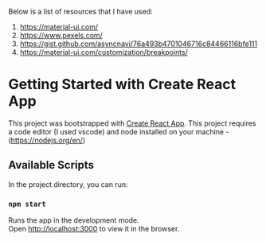 Below is a list of resources that I have used:

1. https://material-ui.com/
2. https://www.pexels.com/
3. https://gist.github.com/asyncnavi/76a493b4701046716c84466116bfe111
4. https://material-ui.com/customization/breakpoints/

# Getting Started with Create React App

This project was bootstrapped with [Create React App](https://github.com/facebook/create-react-app).
This project requires a code editor (I used vscode) and node installed on your machine - (https://nodejs.org/en/)

## Available Scripts

In the project directory, you can run:

### `npm start`

Runs the app in the development mode.\
Open [http://localhost:3000](http://localhost:3000) to view it in the browser.
